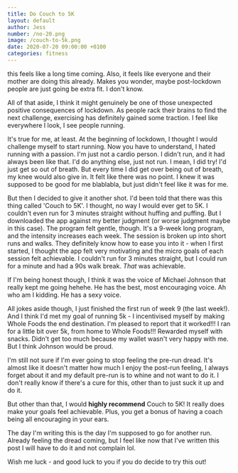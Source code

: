 ```yaml
---
title: Do Couch to 5K
layout: default
author: Jess
number: /no-20.png
image: /couch-to-5k.png
date: 2020-07-20 09:00:00 +0100
categories: fitness
---
```


this feels like a long time coming. Also, it feels like everyone and their mother are doing this already. Makes you wonder, maybe post-lockdown people are just going be extra fit. I don't know.

All of that aside, I think it might genuinely be one of those unexpected positive consequences of lockdown. As people rack their brains to find the next challenge, exercising has definitely gained some traction. I feel like everywhere I look, I see people running.

It's true for me, at least. At the beginning of lockdown, I thought I would challenge myself to start running. Now you have to understand, I hated running with a passion. I'm just not a cardio person. I didn't run, and it had always been like that. I'd do anything else, just not run. I mean, I did try! I'd just get so out of breath. But every time I did get over being out of breath, my knee would also give in. It felt like there was no point. I knew it was supposed to be good for me blablabla, but just didn't feel like it was for me.

But then I decided to give it another shot. I'd been told that there was this thing called 'Couch to 5K'. I thought, no way I would ever get to 5K. I couldn't even run for 3 minutes straight without huffing and puffing. But I downloaded the app against my better judgment (or worse judgment maybe in this case). The program felt gentle, though. It's a 9-week long program, and the intensity increases each week. The session is broken up into short runs and walks. They definitely know how to ease you into it - when I first started, I thought the app felt very motivating and the micro goals of each session felt achievable. I couldn't run for 3 minutes straight, but I could run for a minute and had a 90s walk break. *That* was achievable.

If I'm being honest though, I think it was the voice of Michael Johnson that really kept me going hehehe. He has the best, most encouraging voice. Ah who am I kidding. He has a sexy voice.

All jokes aside though, I just finished the first run of week 9 (the last week!). And I think I'd met my goal of running 5k - I incentivised myself by making Whole Foods the end destination. I'm pleased to report that it worked!!! I ran for a little bit over 5k, from home to Whole Foods!!! Rewarded myself with snacks. Didn't get too much because my wallet wasn't very happy with me. But I think Johnson would be proud.

I'm still not sure if I'm ever going to stop feeling the pre-run dread. It's almost like it doesn't matter how much I enjoy the post-run feeling, I always forget about it and my default pre-run is to whine and not want to do it. I don't really know if there's a cure for this, other than to just suck it up and do it.

But other than that, I would **highly recommend** Couch to 5K! It really does make your goals feel achievable. Plus, you get a bonus of having a coach being all encouraging in your ears.

The day I'm writing this is the day I'm supposed to go for another run. Already feeling the dread coming, but I feel like now that I've written this post I will have to do it and not complain lol.

Wish me luck - and good luck to you if you do decide to try this out!






